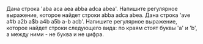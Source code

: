 Дана строка 'aba aca aea abba adca abea'. Напишите регулярное выражение, которое
найдет строки abba adca abea.
Дана строка 'ave a#b a2b a$b a4b a5b a-b acb'. Напишите регулярное выражение,
которое найдет строки следующего вида: по краям стоят буквы 'a' и 'b', а между
ними - не буква и не цифра.
